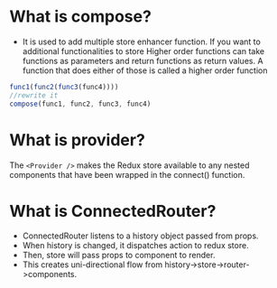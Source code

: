 # What is compose?

- It is used to add multiple store enhancer function. If you want to additional functionalities to store
  Higher order functions can take functions as parameters and return functions as return values. A function that does either of those is called a higher order function

```js
func1(func2(func3(func4))))
//rewrite it
compose(func1, func2, func3, func4)
```

# What is provider?

The `<Provider />` makes the Redux store available to any nested components that have been wrapped in the connect() function.

# What is ConnectedRouter?

- ConnectedRouter listens to a history object passed from props.
- When history is changed, it dispatches action to redux store.
- Then, store will pass props to component to render.
- This creates uni-directional flow from history->store->router->components.
